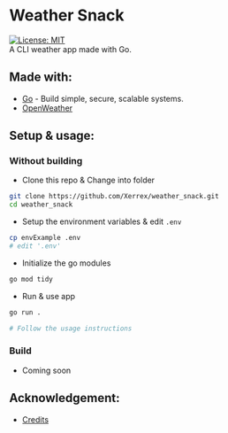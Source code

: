 # Weather Snack
[![License: MIT](https://img.shields.io/badge/License-MIT-yellow.svg)](https://opensource.org/licenses/MIT)<br/>
A CLI weather app made with Go.<br/>

## Made with:
- [Go](https://go.dev/) - Build simple, secure, scalable systems.
- [OpenWeather](https://openweathermap.org/)


## Setup & usage:
### Without building
* Clone this repo & Change into folder
```bash
git clone https://github.com/Xerrex/weather_snack.git
cd weather_snack
```

* Setup the environment variables & edit `.env`
```bash
cp envExample .env
# edit '.env' 
```

* Initialize the go modules
```bash
go mod tidy
```

* Run & use app
```bash
go run . 

# Follow the usage instructions
```

### Build
* Coming soon


## Acknowledgement:
* [Credits](https://www.youtube.com/watch?v=zPYjfgxYO7k)
